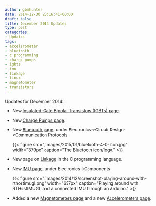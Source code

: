 ```yaml
---
author: gbmhunter
date: 2014-12-30 20:16:41+00:00
draft: false
title: December 2014 Updates
type: post
categories:
- Updates
tags:
- accelerometer
- bluetooth
- c programming
- charge pumps
- igbts
- imu
- linkage
- linux
- magnetometer
- transistors
---
```


Updates for December 2014:

* New [Insulated-Gate Bipolar Transistors (IGBTs) page](/electronics/components/transistors/insulated-gate-bipolar-transistors-igbts/).
* New [Charge Pumps page](/electronics/components/power-regulators/charge-pumps).
* New [Bluetooth page](/electronics/components/bluetooth). under Electronics->Circuit Design->Communication Protocols

    {{< figure src="/images/2015/01/bluetooth-4-0-icon.jpg" width="379px" caption="The Bluetooth icon/logo."  >}}

* New page on [Linkage](/programming/languages/c/linkage) in the C programming language.
* New [IMU page](/electronics/components/sensors/inertial-measurement-units-imus). under Electronics->Components

    {{< figure src="/images/2014/12/screenshot-playing-around-with-rthostimugl.png" width="657px" caption="Playing around with RTHostIMUGL and a connected IMU through an Arduino."  >}}

* Added a new [Magnetometers page](/electronics/components/sensors/magnetometers/) and a new [Accelerometers page](/electronics/components/sensors/accelerometers/).

